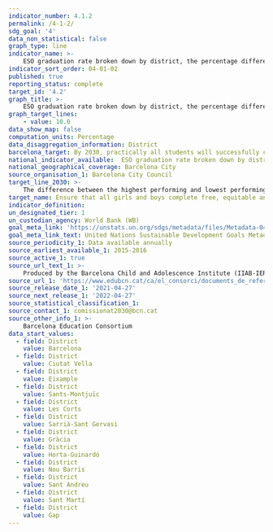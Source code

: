 ```yaml
---
indicator_number: 4.1.2
permalink: /4-1-2/
sdg_goal: '4'
data_non_statistical: false
graph_type: line
indicator_name: >-
    ESO graduation rate broken down by district, the percentage difference between the best and worst performing districts for graduation rate 
indicator_sort_order: 04-01-02
published: true
reporting_status: complete
target_id: '4.2'
graph_title: >-
    ESO graduation rate broken down by district, the percentage difference between the best and worst performing districts for graduation rate
graph_target_lines:
    - value: 10.0
data_show_map: false
computation_units: Percentage
data_disaggregation_information: District
barcelona_target: By 2030, practically all students will successfully complete compulsory education and with a suitable level of skills 
national_indicator_available:  ESO graduation rate broken down by district, the percentage difference between the best and worst performing districts for graduation rate
national_geographical_coverage: Barcelona City
source_organisation_1: Barcelona City Council
target_line_2030: >-
    The difference between the highest performing and lowest performing districts for school success (graduation from ESO-compulsory secondary school education) at under 10%
target_name: Ensure that all girls and boys complete free, equitable and high-quality primary and secondary education, leading to relevant and effective learning outcomes
indicator_definition:
un_designated_tier: 1
un_custodian_agency: World Bank (WB)
goal_meta_link: 'https://unstats.un.org/sdgs/metadata/files/Metadata-04-01-02.pdf'
goal_meta_link_text: United Nations Sustainable Development Goals Metadata (pdf 894kB)
source_periodicity_1: Data available annually
source_earliest_available_1: 2015-2016
source_active_1: true
source_url_text_1: >-
    Produced by the Barcelona Child and Adolescence Institute (IIAB-IERMB) with data from the Higher Council for the Assessment of the Education System and the Barcelona Education Consortium  
source_url_1: 'https://www.edubcn.cat/ca/el_consorci/documents_de_referencia/memories_i_estadistica'
source_release_date_1: '2021-04-27'
source_next_release_1: '2022-04-27'
source_statistical_classification_1: 
source_contact_1: comissionat2030@bcn.cat
source_other_info_1: >-
    Barcelona Education Consortium
data_start_values: 
  - field: District
    value: Barcelona
  - field: District  
    value: Ciutat Vella
  - field: District
    value: Eixample
  - field: District
    value: Sants-Montjuïc
  - field: District
    value: Les Corts
  - field: District
    value: Sarrià-Sant Gervasi
  - field: District
    value: Gràcia
  - field: District
    value: Horta-Guinardó
  - field: District
    value: Nou Barris
  - field: District
    value: Sant Andreu
  - field: District
    value: Sant Martí
  - field: District
    value: Gap
---
```

